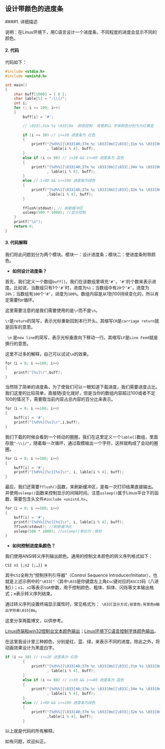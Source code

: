 ## 设计带颜色的进度条

####1. 详细描述

说明：在Linux环境下，用C语言设计一个进度条，不同程度的进度会显示不同的颜色。

#### 2. 代码

代码如下：

~~~c
#include <stdio.h>
#include <unistd.h>

int main()
{
	char buff[1000] = { 0 };
	char lable[5] = "-\\|/";
	int i;
	for (; i <= 100; i++)
	{
		buff[i] = '#';

		// \033[;31m %s \033[0m  颜色控制  背景默认 字体颜色分别为为红黄蓝
        
		if (i <= 30) // i<=30 进度条为 红色
		{
			printf("[%d%%][\033[40;37m %c \033[0m][\033[;31m %s \033[0m]\r", i
                   , lable[i % 4], buff);
		}
		else if (i <= 80) // i>30 && i<=80 进度条为 蓝色
		{
			printf("[%d%%][\033[40;37m %c \033[0m][\033[;34m %s \033[0m]\r", i
                   , lable[i % 4], buff);
		}
		else // i>80 && i<=100 进度条为绿色
		{
			printf("[%d%%][\033[40;37m %c \033[0m][\033[;32m %s \033[0m]\r", i
                   ,lable[i % 4], buff);			 
		}
        
		fflush(stdout); // 刷新缓冲区
		usleep(500 * 1000); //显示控制
 	}
	printf("\n");
	return 0;
}
~~~



#### 3. 代码解释

我们将此问题划分为两个模块。模块一：设计进度条；模块二：使进度条附带颜色。

* **如何设计进度条？**

首先，我们定义一个数组`buff[]`。我们在该数组里填充`‘#’`，`‘#’`的个数来表示进度。比如说，当数组只有1个`‘#’`时，进度为`%1`；当数组中有`20`个`‘#’`，进度为`20%`；当数组有`100`个`‘#’`，进度为`100%`。数组内容是从1到100持续变化的，所以肯定需要for循环。

这里需要注意的是我们需要使用的是`\r`而不是`\n`。

` \r `是`return`的简写，表示光标重新回到本行开头。其缩写`CR`是`carriage return`就是回车的意思。

` \n` 是`new line`的简写，表示光标垂直向下移动一行。其缩写`LF`是`Line Feed`就是换行的意思。

这里不过多的解释，自己可以试试`\n`的效果。

~~~c
for（i = 0; i <=100; i++）
{
    printf("[%s]\r",buff);
}
~~~

当然除了简单的进度条，为了使我们可以一眼知道下载进度，我们需要进度占比。我们这里的比较简单，直接随i变化就好，但是当你的数组内容超过100或者不足100的情况下，需要取当前内容占总内容的百分比来表示。

~~~C
for（i = 0; i <=100; i++）
{
	buff[i] = '#';
    printf("[%d%%][%s]\r",i,buff);
}
~~~

我们下载的时候会看到一个转动的圈圈，我们在这里定义一个`lable[]`数组，里面存放`"-\\|/"`，随着每一次循环，通过取模输出一个字符，这样就构成了会动的圈圈。

~~~C
for（i = 0; i <=100; i++）
{
	buff[i] = '#';
    printf("[%d%%][%c][%s]\r", i, lable[i % 4], buff);
}
~~~

最后，我们还需要`fflush()`函数，来刷新缓冲区，是每一次打印结果直接输出。并使用`usleep()`函数来控制显示的间隔时间。注意`usleep()`属于Linux平台下的函数，需要包含头文件`#include <unistd.h>`。

~~~c
for（i = 0; i <=100; i++）
{
	buff[i] = '#';
    printf("[%d%%][%c][%s]\r", i, lable[i % 4], buff);
    fflush(stdout); //刷新缓冲区
	usleep(500 * 1000); //usleep()单位为：微秒 
}
~~~

* **如何控制进度条颜色？**

我们使用ANSI转义序列输出颜色。通用的控制文本颜色的转义序列格式如下：

`CSI n1 [;n2 [;…]] m`

其中`CSI`全称为“控制序列引导器”（Control Sequence Introducer/Initiator），也就是上述示例中的`"\033["`（其中`\033`是你键盘左上角`Esc`键对应的`ASCII`码（八进制））；`n1`、`n2`等表示`SGR`参数，用于控制颜色、粗体、斜体、闪烁等文本输出格式；`m`表示转义序列结束。

通过转义序列设置终端显示属性时，常见格式为：` \033[显示方式;前景色;背景色m输出字符串\033[0m`。

这里分享两篇博文，以供参考。

[Linux终端和win32控制台文本颜色输出](https://www.cnblogs.com/crabxx/p/4046498.html)；[Linux环境下C语言控制字体颜色输出](https://blog.csdn.net/archelogos/article/details/80909869)。

在这里我设计里三种颜色，分别是红、蓝、绿，来表示不同的进度。除此之外，将动画效果设计为黑底白字。

~~~c
if (i <= 30) // i<=30 进度条为 红色
		{
			printf("[%d%%][\033[40;37m %c \033[0m][\033[;31m %s \033[0m]\r", i
                   , lable[i % 4], buff);
		}
		else if (i <= 80) // i>30 && i<=80 进度条为 蓝色
		{
			printf("[%d%%][\033[40;37m %c \033[0m][\033[;34m %s \033[0m]\r", i
                   , lable[i % 4], buff);
		}
		else // i>80 && i<=100 进度条为绿色
		{
			printf("[%d%%][\033[40;37m %c \033[0m][\033[;32m %s \033[0m]\r", i
                   ,lable[i % 4], buff);			 
		}
~~~

以上就是代码的所有解释。

如有问题，欢迎纠正。
